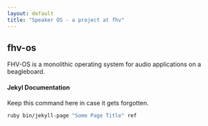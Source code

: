 ```yaml
---
layout: default
title: "Speaker OS - a project at fhv"
---
```


## fhv-os
FHV-OS is a monolithic operating system for audio applications on a beagleboard.

#### Jekyl Documentation
Keep this command here in case it gets forgotten. 

```bash
ruby bin/jekyll-page "Some Page Title" ref
```
